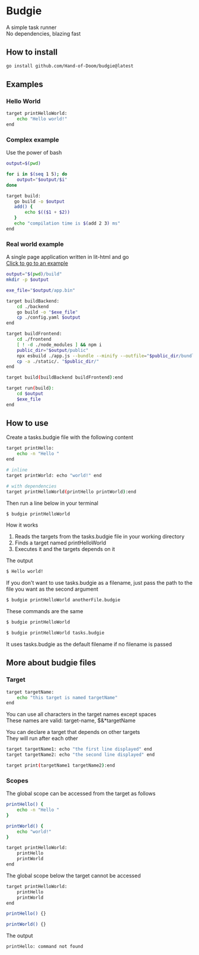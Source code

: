 # Budgie

A simple task runner\
No dependencies, blazing fast

## How to install
```bash
go install github.com/Hand-of-Doom/budgie@latest
```

## Examples

### Hello World
```bash
target printHelloWorld:
    echo "Hello world!"
end
```

### Complex example
Use the power of bash
```bash
output=$(pwd)

for i in $(seq 1 5); do
    output="$output/$i"
done

target build:
   go build -o $output
   add() {
       echo $(($1 + $2))
   }
   echo "compilation time is $(add 2 3) ms"
end
```
### Real world example
A single page application written in lit-html and go\
[Click to go to an example](examples/real_world/tasks.budgie)
```bash
output="$(pwd)/build"
mkdir -p $output

exe_file="$output/app.bin"

target buildBackend:
    cd ./backend
    go build -o "$exe_file"
    cp ./config.yaml $output
end

target buildFrontend:
    cd ./frontend
    [ ! -d ./node_modules ] && npm i
    public_dir="$output/public"
    npx esbuild ./app.js --bundle --minify --outfile="$public_dir/bundle.js"
    cp -a ./static/. "$public_dir/"
end

target build(buildBackend buildFrontend):end

target run(build):
    cd $output
    $exe_file
end
```

## How to use

Create a tasks.budgie file with the following content
```bash
target printHello:
    echo -n "Hello "
end

# inline
target printWorld: echo "world!" end

# with dependencies
target printHelloWorld(printHello printWorld):end
```

Then run a line below in your terminal
```bash
$ budgie printHelloWorld
```

How it works
1. Reads the targets from the tasks.budgie file in your working directory
2. Finds a target named printHelloWorld
3. Executes it and the targets depends on it

The output
```bash
$ Hello world!
```

If you don't want to use tasks.budgie as a filename, just pass the path to the file you want as the second argument
```bash
$ budgie printHelloWorld anotherFile.budgie
```

These commands are the same
```bash
$ budgie printHelloWorld
```
```bash
$ budgie printHelloWorld tasks.budgie
```
It uses tasks.budgie as the default filename if no filename is passed

## More about budgie files

### Target
```bash
target targetName:
    echo "this target is named targetName"
end
```
You can use all characters in the target names except spaces\
These names are valid: target-name, $&*targetName

You can declare a target that depends on other targets\
They will run after each other
```bash
target targetName1: echo "the first line displayed" end
target targetName2: echo "the second line displayed" end

target print(targetName1 targetName2):end
```

### Scopes
The global scope can be accessed from the target as follows
```bash
printHello() {
    echo -n "Hello "
}

printWorld() {
    echo "world!"
}

target printHelloWorld:
    printHello
    printWorld
end
```
The global scope below the target cannot be accessed
```bash
target printHelloWorld:
    printHello
    printWorld
end

printHello() {}

printWorld() {}
```
The output
```bash
printHello: command not found
```
